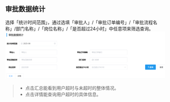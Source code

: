 ## 审批数据统计 
选择「统计时间范围」，通过选填「审批人」/「审批订单编号」/「审批流程名称」/部门名称」/「岗位名称」/「是否超过24小时」中任意项来筛选查询。 
![图片](../../.vuepress/public/images/employee/employee8.png) 
>+ 点击<kbd>汇总</kbd>能看到用户超时与未超时的整体情况。
>+ 点击<kbd>详情</kbd>能查询用户超时的具体信息。